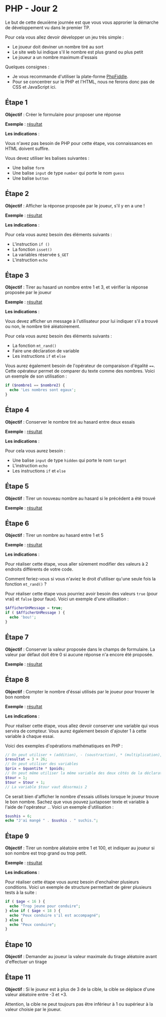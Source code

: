 PHP - Jour 2
======

Le but de cette deuxième journée est que vous vous approrier la démarche de développement vu dans le premier TP.

Pour cela vous allez devoir développer un jeu très simple :

 * Le joueur doit deviner un nombre tiré au sort
 * Le site web lui indique s'il le nombre est plus grand ou plus petit
 * Le joueur a un nombre maximum d'essais
 
Quelques consignes : 
 * Je vous recommande d'utiliser la plate-forme [PhpFiddle](http://phpfiddle.org).
 * Pour se concentrer sur le PHP et l'HTML, nous ne ferons donc pas de CSS et JavaScript ici.



Étape 1
------

__Objectif__ : Créer le formulaire pour proposer une réponse

__Exemple__ : [résultat](http://php.baddum.com/jour2/step1.php)

__Les indications__ :

Vous n'avez pas besoin de PHP pour cette étape, vos connaissances en HTML doivent suffire.

Vous devez utiliser les balises suivantes :

 * Une balise `form`
 * Une balise `input` de type `number` qui porte le nom `guess`
 * Une balise `button`



Étape 2
------

__Objectif__ : Afficher la réponse proposée par le joueur, s'il y en a une !

__Exemple__ : [résultat](http://php.baddum.com/jour2/step2.php)

__Les indications__ :

Pour cela vous aurez besoin des éléments suivants : 

 * L'instruction `if ()`
 * La fonction `isset()`
 * La variables réservée `$_GET`
 * L'instruction `echo`



Étape 3
------

__Objectif__ : Tirer au hasard un nombre entre 1 et 3, et vérifier la réponse proposée par le joueur

__Exemple__ : [résultat](http://php.baddum.com/jour2/step3.php)

__Les indications__ :

Vous devez afficher un message à l'utilisateur pour lui indiquer s'il a trouvé ou non, le nombre tiré aléatoirement. 
 
Pour cela vous aurez besoin des éléments suivants :

 * La fonction `mt_rand()` 
 * Faire une déclaration de variable
 * Les instructions `if` et `else`

Vous aurez également besoin de l'opérateur de comparaison d'égalité `==`.
Cette opérateur permet de comparer du texte comme des nombres.
Voici un exemple de son utilisation :

```php
if ($nombre1 == $nombre2) {
  echo 'Les nombres sont egaux';
} 
```



Étape 4
------

__Objectif__ : Conserver le nombre tiré au hasard entre deux essais

__Exemple__ : [résultat](http://php.baddum.com/jour2/step4.php)

__Les indications__ :

Pour cela vous aurez besoin :

 * Une balise `input` de type `hidden` qui porte le nom `target`
 * L'instruction `echo`
 * Les instructions `if` et `else`



Étape 5
------

__Objectif__ : Tirer un nouveau nombre au hasard si le précédent a été trouvé

__Exemple__ : [résultat](http://php.baddum.com/jour2/step5.php)



Étape 6
------

__Objectif__ : Tirer un nombre au hasard entre 1 et 5

__Exemple__ : [résultat](http://php.baddum.com/jour2/step6.php)

__Les indications__ :

Pour réaliser cette étape, vous aller sûrement modifier des valeurs à 2 endroits différents de votre code.

Comment feriez-vous si vous n'aviez le droit d'utiliser qu'une seule fois la fonction `mt_rand()` ?

Pour réaliser cette étape vous pourriez avoir besoin des valeurs `true` (pour vrai) et `false` (pour faux).
Voici un exemple d'une utilisation :

```php
$AfficherUnMessage = true;
if ( $AfficherUnMessage ) {
  echo 'bou!';
}
```



Étape 7
------

__Objectif__ : Conserver la valeur proposée dans le champs de formulaire. La valeur par défaut doit être 0 si aucune réponse n'a encore été proposée.

__Exemple__ : [résultat](http://php.baddum.com/jour2/step7.php)



Étape 8
------

__Objectif__ : Compter le nombre d'éssai utilisés par le joueur pour trouver le bon nombre

__Exemple__ : [résultat](http://php.baddum.com/jour2/step8.php)

__Les indications__ :

Pour réaliser cette étape, vous allez devoir conserver une variable qui vous servira de compteur.
Vous aurez également besoin d'ajouter 1 à cette variable à chaque essai.  

Voici des exemples d'opérations mathématiques en PHP :

```php
// On peut utiliser + (addition), - (soustraction), * (multiplication), / (division) 
$resultat = 3 + 26;
// On peut utiliser des variables
$prix = $quantite * $poids;
// On peut même utiliser la même variable des deux côtés de la déclaration
$tour = 1;
$tour = $tour + 1;
// La variable $tour vaut désormais 2
```

Ce serait bien d'afficher le nombre d'essais utilisés lorsque le joueur trouve le bon nombre.
Sachez que vous pouvez juxtaposer texte et variable à l'aide de l'opérateur `.`.
Voici un exemple d'utilisation :

```php
$sushis = 6;
echo "J'ai mangé " . $sushis . " suchis."; 
``` 



Étape 9
------

__Objectif__ : Tirer un nombre aléatoire entre 1 et 100, et indiquer au joueur si son nombre est trop grand ou trop petit.

__Exemple__ : [résultat](http://php.baddum.com/jour2/step9.php)

__Les indications__ :

Pour réaliser cette étape vous aurez besoin d'enchaîner plusieurs conditions.
Voici un exemple de structure permettant de gérer plusieurs tests à la suite :

```php
if ( $age < 16 ) {
  echo "Trop jeune pour conduire";
} else if ( $age < 18 ) {
  echo "Peux conduire s'il est accompagné";
} else {
  echo "Peux conduire";
}
```



Étape 10
------

__Objectif__ : Demander au joueur la valeur maximale du tirage aléatoire avant d'effectuer un tirage



Étape 11
------

__Objectif__ : Si le joueur est à plus de 3 de la cible, la cible se déplace d'une valeur aléatoire entre -3 et +3.

Attention, la cible ne peut toujours pas être inférieur à 1 ou supérieur à la valeur choisie par le joueur.